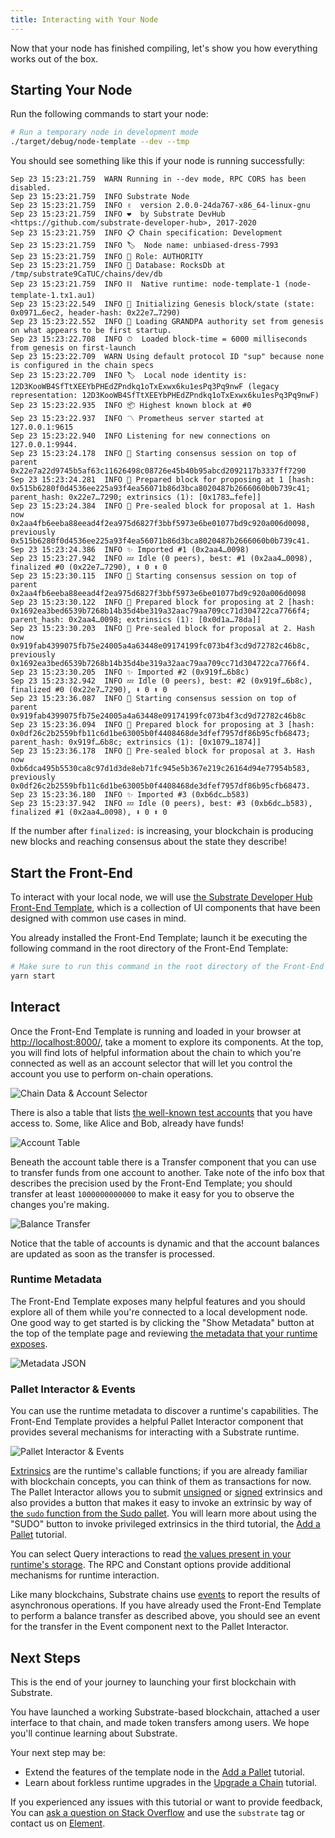 ```yaml
---
title: Interacting with Your Node
---
```


Now that your node has finished compiling, let's show you how everything works out of the box.

## Starting Your Node

Run the following commands to start your node:

```bash
# Run a temporary node in development mode
./target/debug/node-template --dev --tmp
```

You should see something like this if your node is running successfully:

```
Sep 23 15:23:21.759  WARN Running in --dev mode, RPC CORS has been disabled.
Sep 23 15:23:21.759  INFO Substrate Node
Sep 23 15:23:21.759  INFO ✌️  version 2.0.0-24da767-x86_64-linux-gnu
Sep 23 15:23:21.759  INFO ❤️  by Substrate DevHub <https://github.com/substrate-developer-hub>, 2017-2020
Sep 23 15:23:21.759  INFO 📋 Chain specification: Development
Sep 23 15:23:21.759  INFO 🏷  Node name: unbiased-dress-7993
Sep 23 15:23:21.759  INFO 👤 Role: AUTHORITY
Sep 23 15:23:21.759  INFO 💾 Database: RocksDb at /tmp/substrate9CaTUC/chains/dev/db
Sep 23 15:23:21.759  INFO ⛓  Native runtime: node-template-1 (node-template-1.tx1.au1)
Sep 23 15:23:22.549  INFO 🔨 Initializing Genesis block/state (state: 0x0971…6ec2, header-hash: 0x22e7…7290)
Sep 23 15:23:22.552  INFO 👴 Loading GRANDPA authority set from genesis on what appears to be first startup.
Sep 23 15:23:22.708  INFO ⏱  Loaded block-time = 6000 milliseconds from genesis on first-launch
Sep 23 15:23:22.709  WARN Using default protocol ID "sup" because none is configured in the chain specs
Sep 23 15:23:22.709  INFO 🏷  Local node identity is: 12D3KooWB4SfTtXEEYbPHEdZPndkq1oTxExwx6ku1esPq3Pq9nwF (legacy representation: 12D3KooWB4SfTtXEEYbPHEdZPndkq1oTxExwx6ku1esPq3Pq9nwF)
Sep 23 15:23:22.935  INFO 📦 Highest known block at #0
Sep 23 15:23:22.937  INFO 〽️ Prometheus server started at 127.0.0.1:9615
Sep 23 15:23:22.940  INFO Listening for new connections on 127.0.0.1:9944.
Sep 23 15:23:24.178  INFO 🙌 Starting consensus session on top of parent 0x22e7a22d9745b5af63c11626498c08726e45b40b95abcd2092117b3337ff7290
Sep 23 15:23:24.281  INFO 🎁 Prepared block for proposing at 1 [hash: 0x515b6280f0d4536ee225a93f4ea56071b86d3bca8020487b2666060b0b739c41; parent_hash: 0x22e7…7290; extrinsics (1): [0x1783…fefe]]
Sep 23 15:23:24.384  INFO 🔖 Pre-sealed block for proposal at 1. Hash now 0x2aa4fb6eeba88eead4f2ea975d6827f3bbf5973e6be01077bd9c920a006d0098, previously 0x515b6280f0d4536ee225a93f4ea56071b86d3bca8020487b2666060b0b739c41.
Sep 23 15:23:24.386  INFO ✨ Imported #1 (0x2aa4…0098)
Sep 23 15:23:27.942  INFO 💤 Idle (0 peers), best: #1 (0x2aa4…0098), finalized #0 (0x22e7…7290), ⬇ 0 ⬆ 0
Sep 23 15:23:30.115  INFO 🙌 Starting consensus session on top of parent 0x2aa4fb6eeba88eead4f2ea975d6827f3bbf5973e6be01077bd9c920a006d0098
Sep 23 15:23:30.122  INFO 🎁 Prepared block for proposing at 2 [hash: 0x1692ea3bed6539b7268b14b35d4be319a32aac79aa709cc71d304722ca7766f4; parent_hash: 0x2aa4…0098; extrinsics (1): [0x0d1a…78da]]
Sep 23 15:23:30.203  INFO 🔖 Pre-sealed block for proposal at 2. Hash now 0x919fab4399075fb75e24005a4a63448e09174199fc073b4f3cd9d72782c46b8c, previously 0x1692ea3bed6539b7268b14b35d4be319a32aac79aa709cc71d304722ca7766f4.
Sep 23 15:23:30.205  INFO ✨ Imported #2 (0x919f…6b8c)
Sep 23 15:23:32.942  INFO 💤 Idle (0 peers), best: #2 (0x919f…6b8c), finalized #0 (0x22e7…7290), ⬇ 0 ⬆ 0
Sep 23 15:23:36.087  INFO 🙌 Starting consensus session on top of parent 0x919fab4399075fb75e24005a4a63448e09174199fc073b4f3cd9d72782c46b8c
Sep 23 15:23:36.094  INFO 🎁 Prepared block for proposing at 3 [hash: 0x0df26c2b2559bfb11c6d1be63005b0f4408468de3dfef7957df86b95cfb68473; parent_hash: 0x919f…6b8c; extrinsics (1): [0x1079…1874]]
Sep 23 15:23:36.178  INFO 🔖 Pre-sealed block for proposal at 3. Hash now 0xb6dca495b5530ca8c97d1d3de8eb71fc945e5b367e219c26164d94e77954b583, previously 0x0df26c2b2559bfb11c6d1be63005b0f4408468de3dfef7957df86b95cfb68473.
Sep 23 15:23:36.180  INFO ✨ Imported #3 (0xb6dc…b583)
Sep 23 15:23:37.942  INFO 💤 Idle (0 peers), best: #3 (0xb6dc…b583), finalized #1 (0x2aa4…0098), ⬇ 0 ⬆ 0
```

If the number after `finalized:` is increasing, your blockchain is producing new blocks and reaching
consensus about the state they describe!

## Start the Front-End

To interact with your local node, we will use
[the Substrate Developer Hub Front-End Template](https://github.com/substrate-developer-hub/substrate-front-end-template),
which is a collection of UI components that have been designed with common use cases in mind.

You already installed the Front-End Template; launch it be executing the following command in the
root directory of the Front-End Template:

```bash
# Make sure to run this command in the root directory of the Front-End Template
yarn start
```

## Interact

Once the Front-End Template is running and loaded in your browser at
[http://localhost:8000/](http://localhost:8000/), take a moment to explore its components. At the
top, you will find lots of helpful information about the chain to which you're connected as well as
an account selector that will let you control the account you use to perform on-chain operations.

![Chain Data & Account Selector](assets/tutorials/first-chain/chain-data.png)

There is also a table that lists
[the well-known test accounts](../../knowledgebase/integrate/subkey#well-known-keys) that you have
access to. Some, like Alice and Bob, already have funds!

![Account Table](assets/tutorials/first-chain/accts-prefunded.png)

Beneath the account table there is a Transfer component that you can use to transfer funds from one
account to another. Take note of the info box that describes the precision used by the Front-End
Template; you should transfer at least `1000000000000` to make it easy for you to observe the
changes you're making.

![Balance Transfer](assets/tutorials/first-chain/apps-transfer.png)

Notice that the table of accounts is dynamic and that the account balances are updated as soon as
the transfer is processed.

### Runtime Metadata

The Front-End Template exposes many helpful features and you should explore all of them while you're
connected to a local development node. One good way to get started is by clicking the "Show
Metadata" button at the top of the template page and reviewing
[the metadata that your runtime exposes](../../knowledgebase/runtime/metadata).

![Metadata JSON](assets/tutorials/first-chain/metadata.png)

### Pallet Interactor & Events

You can use the runtime metadata to discover a runtime's capabilities. The Front-End Template
provides a helpful Pallet Interactor component that provides several mechanisms for interacting with
a Substrate runtime.

![Pallet Interactor & Events](assets/tutorials/first-chain/interactor-events.png)

[Extrinsics](../../knowledgebase/learn-substrate/extrinsics) are the runtime's callable functions;
if you are already familiar with blockchain concepts, you can think of them as transactions for now.
The Pallet Interactor allows you to submit
[unsigned](../../knowledgebase/learn-substrate/extrinsics#unsigned-transactions) or
[signed](../../knowledgebase/learn-substrate/extrinsics#signed-transactions) extrinsics and also
provides a button that makes it easy to invoke an extrinsic by way of
[the `sudo` function from the Sudo pallet](https://substrate.dev/rustdocs/v2.0.0/pallet_sudo/enum.Call.html#variant.sudo).
You will learn more about using the "SUDO" button to invoke privileged extrinsics in the third
tutorial, the [Add a Pallet](../add-a-pallet) tutorial.

You can select Query interactions to read
[the values present in your runtime's storage](../../knowledgebase/runtime/storage). The RPC and
Constant options provide additional mechanisms for runtime interaction.

Like many blockchains, Substrate chains use [events](../../knowledgebase/runtime/events) to report
the results of asynchronous operations. If you have already used the Front-End Template to perform a
balance transfer as described above, you should see an event for the transfer in the Event component
next to the Pallet Interactor.

## Next Steps

This is the end of your journey to launching your first blockchain with Substrate.

You have launched a working Substrate-based blockchain, attached a user interface to that chain, and
made token transfers among users. We hope you'll continue learning about Substrate.

Your next step may be:

- Extend the features of the template node in the [Add a Pallet](../add-a-pallet) tutorial.
- Learn about forkless runtime upgrades in the [Upgrade a Chain](../upgrade-a-chain) tutorial.

If you experienced any issues with this tutorial or want to provide feedback, You can
[ask a question on Stack Overflow](https://stackoverflow.com/questions/tagged/substrate) and use the
`substrate` tag or contact us on
[Element](https://app.element.io/#/room/!HzySYSaIhtyWrwiwEV:matrix.org).
